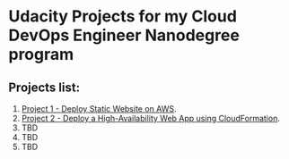 # Udacity Projects for my Cloud DevOps Engineer Nanodegree program

## Projects list:
1. [Project 1 - Deploy Static Website on AWS](Project-1).
1. [Project 2 - Deploy a High-Availability Web App using CloudFormation](Project-2).
1. TBD
1. TBD
1. TBD
